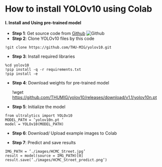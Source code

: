 # How to install YOLOv10 using Colab

#### I. Install and Using pre-trained model 
 * **Step 1**: Get source code from [Github](https://github.com/THU-MIG/yolov10?tab=readme-ov-file)
![Github](https://github.com/Ducanhngo/Project_YOLOv10_Worksafety/assets/104834316/13e09d5c-87c2-43fb-967a-f54680f49946)
 * **Step 2**: Clone YOLOv10 files by this code
 
 `!git clone https://github.com/THU-MIG/yolov10.git `
 
 * **Step 3**: Install required libraries
```
%cd yolov10
!pip install -q -r requirements.txt
!pip install -e 
```
* **Step 4**: Download weights for pre-trained model

    !wget https://github.com/THUMIG/yolov10/releases/download/v1.1/yolov10n.pt

* **Step 5**: Initialize the model
```
from ultralytics import YOLOv10
MODEL_PATH = ’yolov10n.pt ’
model = YOLOv10(MODEL_PATH)
```
* **Step 6**: Download/ Upload example images to Colab

* **Step 7**: Predict and save results
```
IMG_PATH = ’./images/HCMC_Street.jpg’
result = model(source = IMG_PATH)[0]
result.save(’./images/HCMC_Street_predict.png’)
```


 
